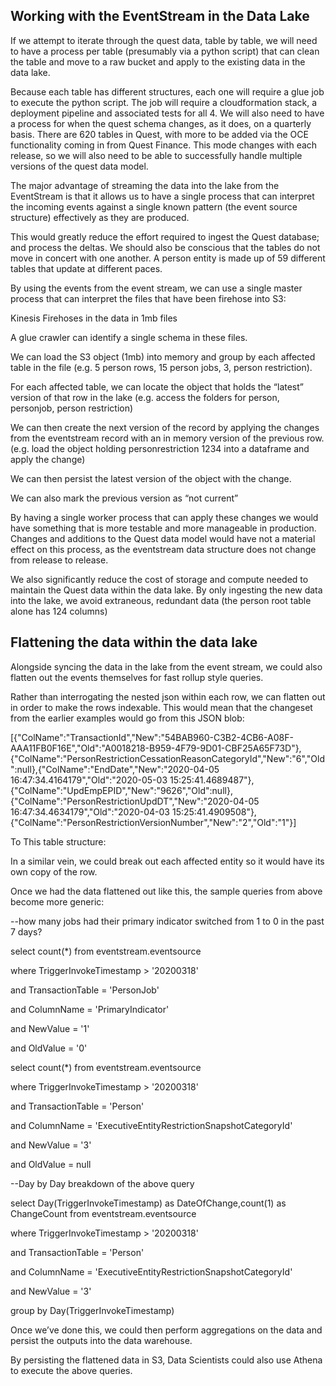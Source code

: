 

## Working with the EventStream in the Data Lake

If we attempt to iterate through the quest data, table by table, we will need to have a process per table (presumably via a python script) that can clean the table and move to a raw bucket and apply to the existing data in the data lake.

Because each table has different structures, each one will require a glue job to execute the python script. The job will require a cloudformation stack, a deployment pipeline and associated tests for all 4. We will also need to have a process for when the quest schema changes, as it does, on a quarterly basis.  There are 620 tables in Quest, with more to be added via the OCE functionality coming in from Quest Finance.  This mode changes with each release, so we will also need to be able to successfully handle multiple versions of the quest data model.

The major advantage of streaming the data into the lake from the EventStream is that it allows us to have a single process that can interpret the incoming events against a single known pattern (the event source structure) effectively as they are produced.

This would greatly reduce the effort required to ingest the Quest database; and process the deltas. We should also be conscious that the tables do not move in concert with one another.  A person entity is made up of 59 different tables that update at different paces.

By using the events from the event stream, we can use a single master process that can interpret the files that have been firehose into S3:

Kinesis Firehoses in the data in 1mb files

A glue crawler can identify a single schema in these files.

We can load the S3 object (1mb) into memory and group by each affected table in the file (e.g. 5 person rows, 15 person jobs, 3, person restriction).

For each affected table, we can locate the object that holds the “latest” version of that row in the lake (e.g. access the folders for person, personjob, person restriction)

We can then create the next version of the record by applying the changes from the eventstream record with an in memory version of the previous row. (e.g. load the object holding personrestriction 1234 into a dataframe and apply the change)

We can then persist the latest version of the object with the change.

We can also mark the previous version as “not current”

By having a single worker process that can apply these changes we would have something that is more testable and more manageable in production. Changes and additions to the Quest data model would have not a material effect on this process, as the eventstream data structure does not change from release to release.

We also significantly reduce the cost of storage and compute needed to maintain the Quest data within the data lake. By only ingesting the new data into the lake, we avoid extraneous, redundant data (the person root table alone has 124 columns)



## Flattening the data within the data lake

Alongside syncing the data in the lake from the event stream, we could also flatten out the events themselves for fast rollup style queries.

Rather than interrogating the nested json within each row, we can flatten out in order to make the rows indexable.  This would mean that the changeset from the earlier examples would go from this JSON blob:

[{"ColName":"TransactionId","New":"54BAB960-C3B2-4CB6-A08F-AAA11FB0F16E","Old":"A0018218-B959-4F79-9D01-CBF25A65F73D"},{"ColName":"PersonRestrictionCessationReasonCategoryId","New":"6","Old":null},{"ColName":"EndDate","New":"2020-04-05 16:47:34.4164179","Old":"2020-05-03 15:25:41.4689487"},{"ColName":"UpdEmpEPID","New":"9626","Old":null},{"ColName":"PersonRestrictionUpdDT","New":"2020-04-05 16:47:34.4634179","Old":"2020-04-03 15:25:41.4909508"},{"ColName":"PersonRestrictionVersionNumber","New":"2","Old":"1"}]

To This table structure:

In a similar vein, we could break out each affected entity so it would have its own copy of the row.

Once we had the data flattened out like this, the sample queries from above become more generic:

--how many jobs had their primary indicator switched from 1 to 0 in the past 7 days?

select count(*) from eventstream.eventsource

where TriggerInvokeTimestamp > '20200318'

and TransactionTable = 'PersonJob'

and ColumnName = 'PrimaryIndicator'

and NewValue = '1'

and OldValue = '0'

select count(*) from eventstream.eventsource

where TriggerInvokeTimestamp > '20200318'

and TransactionTable = 'Person'

and ColumnName = 'ExecutiveEntityRestrictionSnapshotCategoryId'

and NewValue = '3'

and OldValue = null

--Day by Day breakdown of the above query

select Day(TriggerInvokeTimestamp) as DateOfChange,count(1) as ChangeCount from eventstream.eventsource

where TriggerInvokeTimestamp > '20200318'

and TransactionTable = 'Person'

and ColumnName = 'ExecutiveEntityRestrictionSnapshotCategoryId'

and NewValue = '3'

group by Day(TriggerInvokeTimestamp)

Once we’ve done this, we could then perform aggregations on the data and persist the outputs into the data warehouse.

By persisting the flattened data in S3, Data Scientists could also use Athena to execute the above queries.

